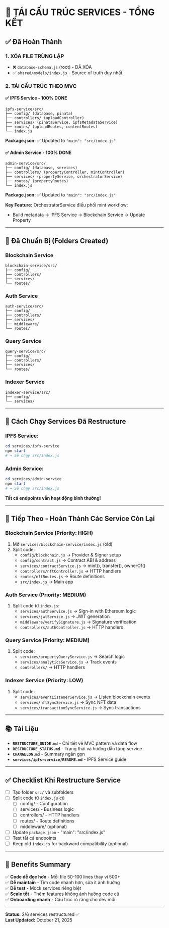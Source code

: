 # 🎉 TÁI CẤU TRÚC SERVICES - TỔNG KẾT

## ✅ Đã Hoàn Thành

### **1. XÓA FILE TRÙNG LẶP**

- ❌ `database-schema.js` (root) - ĐÃ XÓA
- ✅ `shared/models/index.js` - Source of truth duy nhất

### **2. TÁI CẤU TRÚC THEO MVC**

#### ✅ **IPFS Service** - 100% DONE

```
ipfs-service/src/
├── config/ (database, pinata)
├── controllers/ (uploadController)
├── services/ (pinataService, ipfsMetadataService)
├── routes/ (uploadRoutes, contentRoutes)
└── index.js
```

**Package.json:** ✅ Updated to `"main": "src/index.js"`

#### ✅ **Admin Service** - 100% DONE

```
admin-service/src/
├── config/ (database, services)
├── controllers/ (propertyController, mintController)
├── services/ (propertyService, orchestratorService)
├── routes/ (propertyRoutes)
└── index.js
```

**Package.json:** ✅ Updated to `"main": "src/index.js"`

**Key Feature:** OrchestratorService điều phối mint workflow:

- Build metadata → IPFS Service → Blockchain Service → Update Property

---

## 📁 Đã Chuẩn Bị (Folders Created)

### **Blockchain Service**

```
blockchain-service/src/
├── config/
├── controllers/
├── services/
└── routes/
```

### **Auth Service**

```
auth-service/src/
├── config/
├── controllers/
├── services/
├── middleware/
└── routes/
```

### **Query Service**

```
query-service/src/
├── config/
├── controllers/
├── services/
└── routes/
```

### **Indexer Service**

```
indexer-service/src/
├── config/
└── services/
```

---

## 🚀 Cách Chạy Services Đã Restructure

### **IPFS Service:**

```powershell
cd services/ipfs-service
npm start
# → Sẽ chạy src/index.js
```

### **Admin Service:**

```powershell
cd services/admin-service
npm start
# → Sẽ chạy src/index.js
```

**Tất cả endpoints vẫn hoạt động bình thường!**

---

## 📝 Tiếp Theo - Hoàn Thành Các Service Còn Lại

### **Blockchain Service** (Priority: HIGH)

1. Mở `services/blockchain-service/index.js` (old)
2. Split code:
   - `config/blockchain.js` → Provider & Signer setup
   - `config/contract.js` → Contract ABI & address
   - `services/contractService.js` → mint(), transfer(), ownerOf()
   - `controllers/nftController.js` → HTTP handlers
   - `routes/nftRoutes.js` → Route definitions
   - `src/index.js` → Main app

### **Auth Service** (Priority: MEDIUM)

1. Split code từ `index.js`:
   - `services/authService.js` → Sign-in with Ethereum logic
   - `services/jwtService.js` → JWT generation
   - `middleware/verifySignature.js` → Signature verification
   - `controllers/authController.js` → HTTP handlers

### **Query Service** (Priority: MEDIUM)

1. Split code:
   - `services/propertyQueryService.js` → Search logic
   - `services/analyticsService.js` → Track events
   - `controllers/` → HTTP handlers

### **Indexer Service** (Priority: LOW)

1. Split code:
   - `services/eventListenerService.js` → Listen blockchain events
   - `services/nftSyncService.js` → Sync NFT data
   - `services/transactionSyncService.js` → Sync transactions

---

## 📚 Tài Liệu

- **`RESTRUCTURE_GUIDE.md`** - Chi tiết về MVC pattern và data flow
- **`RESTRUCTURE_STATUS.md`** - Trạng thái và hướng dẫn từng service
- **`CHANGELOG.md`** - Summary ngắn gọn
- **`services/ipfs-service/README.md`** - IPFS Service guide

---

## ✅ Checklist Khi Restructure Service

- [ ] Tạo folder `src/` và subfolders
- [ ] Split code từ `index.js` cũ
  - [ ] config/ - Configuration
  - [ ] services/ - Business logic
  - [ ] controllers/ - HTTP handlers
  - [ ] routes/ - Route definitions
  - [ ] middleware/ (optional)
- [ ] Update `package.json` - "main": "src/index.js"
- [ ] Test tất cả endpoints
- [ ] Keep old `index.js` for backward compatibility (optional)

---

## 🎯 Benefits Summary

✅ **Code dễ đọc hơn** - Mỗi file 50-100 lines thay vì 500+  
✅ **Dễ maintain** - Tìm code nhanh hơn, sửa ít ảnh hưởng  
✅ **Dễ test** - Mock services riêng biệt  
✅ **Scale tốt** - Thêm features không ảnh hưởng code cũ  
✅ **Onboarding nhanh** - Cấu trúc rõ ràng cho dev mới

---

**Status:** 2/6 services restructured ✅  
**Last Updated:** October 21, 2025
